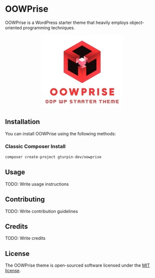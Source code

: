# OOWPrise
OOWPrise is a WordPress starter theme that heavily employs object-oriented programming techniques.

<p align="center">
  <img src="./logo.png" alt="OOWPrise Logo">
</p>

## Installation

You can install OOWPrise using the following methods:

### Classic Composer Install

```sh
composer create-project gturpin-dev/oowprise
```

## Usage

TODO: Write usage instructions

## Contributing

TODO: Write contribution guidelines

## Credits

TODO: Write credits

## License

The OOWPrise theme is open-sourced software licensed under the [MIT license](LICENSE.md).
